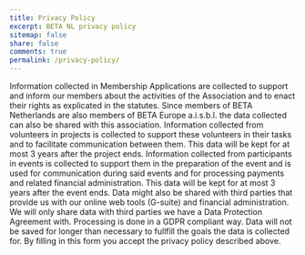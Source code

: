 ```yaml
---
title: Privacy Policy
excerpt: BETA NL privacy policy
sitemap: false
share: false
comments: true
permalink: /privacy-policy/
---
```

Information collected in Membership Applications are collected to support and inform our members about the activities of the Association and to enact their rights as explicated in the statutes. Since members of BETA Netherlands are also members of BETA Europe a.i.s.b.l. the data collected can also be shared with this association.
Information collected from volunteers in projects is collected to support these volunteers in their tasks and to facilitate communication between them. This data will be kept for at most 3 years after the project ends.
Information collected from participants in events is collected to support them in the preparation of the event and is used for communication during said events and for processing payments and related financial administration. This data will be kept for at most 3 years after the event ends.
 Data might also be shared with third parties that provide us with our online web tools (G-suite) and financial administration. We will only share data with third parties we have a Data Protection Agreement with. Processing is done in a GDPR compliant way.  Data will not be saved for longer than necessary to fullfill the goals the data is collected for. By filling in this form you accept the privacy policy described above.
